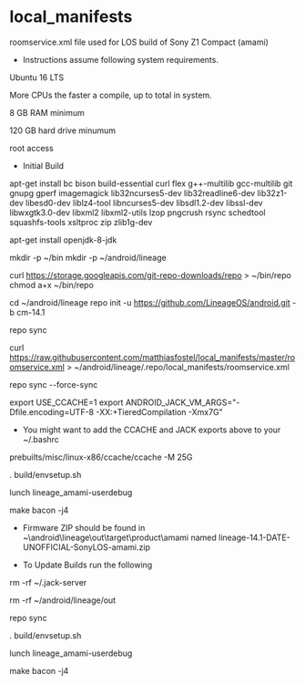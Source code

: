 # local_manifests
roomservice.xml file used for LOS build of Sony Z1 Compact (amami)

* Instructions assume following system requirements.

Ubuntu 16 LTS

More CPUs the faster a compile, up to total in system.

8 GB RAM minimum

120 GB hard drive minumum

root access

* Initial Build

apt-get install bc bison build-essential curl flex g++-multilib gcc-multilib git gnupg gperf imagemagick lib32ncurses5-dev lib32readline6-dev lib32z1-dev libesd0-dev liblz4-tool libncurses5-dev libsdl1.2-dev libssl-dev libwxgtk3.0-dev libxml2 libxml2-utils lzop pngcrush rsync schedtool squashfs-tools xsltproc zip zlib1g-dev

apt-get install openjdk-8-jdk

mkdir -p ~/bin
mkdir -p ~/android/lineage

curl https://storage.googleapis.com/git-repo-downloads/repo > ~/bin/repo
chmod a+x ~/bin/repo

cd ~/android/lineage
repo init -u https://github.com/LineageOS/android.git -b cm-14.1

repo sync

curl https://raw.githubusercontent.com/matthiasfostel/local_manifests/master/roomservice.xml > ~/android/lineage/.repo/local_manifests/roomservice.xml

repo sync --force-sync

export USE_CCACHE=1
export ANDROID_JACK_VM_ARGS="-Dfile.encoding=UTF-8 -XX:+TieredCompilation -Xmx7G"

* You might want to add the CCACHE and JACK exports above to your ~/.bashrc

prebuilts/misc/linux-x86/ccache/ccache -M 25G

. build/envsetup.sh

lunch lineage_amami-userdebug

make bacon -j4

* Firmware ZIP should be found in ~\android\lineage\out\target\product\amami named lineage-14.1-DATE-UNOFFICIAL-SonyLOS-amami.zip

* To Update Builds run the following

rm -rf ~/.jack-server

rm -rf ~/android/lineage/out

repo sync

. build/envsetup.sh

lunch lineage_amami-userdebug

make bacon -j4
